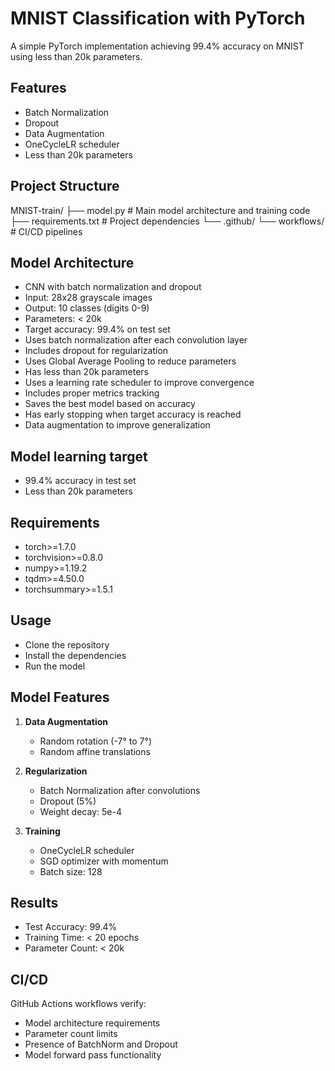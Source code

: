 # MNIST Classification with PyTorch

A simple PyTorch implementation achieving 99.4% accuracy on MNIST using less than 20k parameters.

## Features
- Batch Normalization
- Dropout
- Data Augmentation
- OneCycleLR scheduler
- Less than 20k parameters

## Project Structure
MNIST-train/
├── model.py # Main model architecture and training code
├── requirements.txt # Project dependencies
└── .github/
└── workflows/ # CI/CD pipelines

## Model Architecture
- CNN with batch normalization and dropout
- Input: 28x28 grayscale images
- Output: 10 classes (digits 0-9)
- Parameters: < 20k
- Target accuracy: 99.4% on test set
- Uses batch normalization after each convolution layer
- Includes dropout for regularization
- Uses Global Average Pooling to reduce parameters
- Has less than 20k parameters
- Uses a learning rate scheduler to improve convergence
- Includes proper metrics tracking
- Saves the best model based on accuracy
- Has early stopping when target accuracy is reached
- Data augmentation to improve generalization

## Model learning target
- 99.4% accuracy in test set    
- Less than 20k parameters


## Requirements
- torch>=1.7.0
- torchvision>=0.8.0
- numpy>=1.19.2
- tqdm>=4.50.0
- torchsummary>=1.5.1

## Usage
- Clone the repository
- Install the dependencies
- Run the model

## Model Features
1. **Data Augmentation**
   - Random rotation (-7° to 7°)
   - Random affine translations

2. **Regularization**
   - Batch Normalization after convolutions
   - Dropout (5%)
   - Weight decay: 5e-4

3. **Training**
   - OneCycleLR scheduler
   - SGD optimizer with momentum
   - Batch size: 128

## Results
- Test Accuracy: 99.4%
- Training Time: < 20 epochs
- Parameter Count: < 20k

## CI/CD
GitHub Actions workflows verify:
- Model architecture requirements
- Parameter count limits
- Presence of BatchNorm and Dropout
- Model forward pass functionality